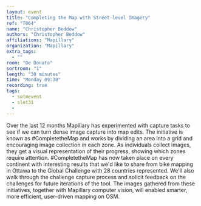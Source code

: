 ```yaml
---
layout: event
title: "Completing the Map with Street-level Imagery"
ref: "T064"
name: "Christopher Beddow"
authors: "Christopher Beddow"
affiliations: "Mapillary"
organization: "Mapillary"
extra_tags:
  - ""
room: "De Donato"
sortroom: "1"
length: "30 minutes"
time: "Monday 09:30"
recording: true
tags:
  - sotmevent
  - slot31
  - 
---
```

Over the last 12 months Mapillary has experimented with capture tasks to see if we can turn dense image capture into map edits. The initiative is known as #CompletetheMap and works by dividing an area into a grid and encouraging image collection in each zone. As individuals collect images, they get a visual representation of their progress, showing which zones require attention. #CompletetheMap has now taken place on every continent with interesting results that we&#39;d like to share from bike mapping in Ottawa to the Global Challenge with 28 countries represented. We&#39;ll also walk through the challenge capture process and solicit feedback on the challenges for future iterations of the tool. The images gathered from these initiatives, together with Mapillary computer vision, will enabled smarter, more efficient, user-driven mapping on OSM.
